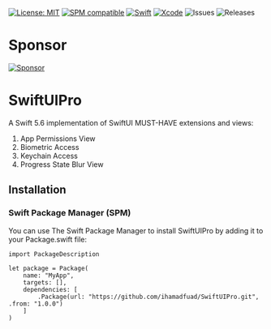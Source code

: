 [![License: MIT](https://img.shields.io/badge/License-MIT-yellow.svg)](https://opensource.org/licenses/MIT) 
[![SPM compatible](https://img.shields.io/badge/SPM-Compatible-brightgreen.svg?style=flat)](https://swift.org/package-manager/)
[![Swift](https://img.shields.io/badge/Swift-5.6-orange.svg)](https://swift.org)
[![Xcode](https://img.shields.io/badge/Xcode-13.3-blue.svg)](https://developer.apple.com/xcode)
![Issues](https://img.shields.io/github/issues/ihamadfuad/SwiftUIPro) ![Releases](https://img.shields.io/github/v/release/ihamadfuad/SwiftUIPro)

# Sponsor
[![Sponsor](https://img.shields.io/badge/Donate-PayPal-blue.svg)](https://paypal.me/nuralme?country.x=BH&locale.x=en_US)

# SwiftUIPro

A Swift 5.6 implementation of SwiftUI MUST-HAVE extensions and views:

1. App Permissions View
2. Biometric Access
3. Keychain Access
4. Progress State Blur View

## Installation
### Swift Package Manager (SPM)

You can use The Swift Package Manager to install SwiftUIPro by adding it to your Package.swift file:

    import PackageDescription

    let package = Package(
        name: "MyApp",
        targets: [],
        dependencies: [
            .Package(url: "https://github.com/ihamadfuad/SwiftUIPro.git", .from: "1.0.0")
        ]
    )

